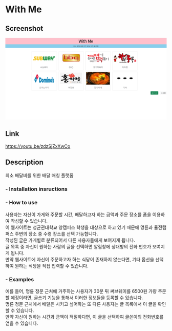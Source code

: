 # With Me

## **Screenshot**

<img src="capture.PNG">

## **Link**
https://youtu.be/zdzSjZxXwCo
<br>

## **Description**

최소 배달비를 위한 배달 매칭 플랫폼
### - Installation insructions
### - How to use
<p>
사용자는 자신이 가게와 주문할 시간, 배달하고자 하는 금액과 주문 장소를 폼을 이용하여 작성할 수 있습니다.<br>
이 웹사이트는 성균관대학교 양캠퍼스 학생을 대상으로 하고 있기 때문에 명륜과 율전캠퍼스 주변의 장소 중 수령 장소를 선택 가능합니다.<br>
작성된 글은 가게별로 분류되어서 다른 사용자들에게 보여지게 됩니다.<br>
글 목록 중 자신이 원하는 사람의 글을 선택하면 알림창에 상대방의 전화 번호가 보여지게 됩니다.<br>
만약 웹사이트에 자신이 주문하고자 하는 식당이 존재하지 않는다면, 기타 옵션을 선택하여 원하는 식당을 직접 입력할 수 있습니다.<br>
</p>

### - Examples
<p> 예를 들어, 명륜 정문 근처에 거주하는 사용자가 30분 뒤 써브웨이를 6500원 가량 주문할 예정이라면, 글쓰기 기능을 통해서 이러한 정보들을 등록할 수 있습니다.<br>
명륜 정문 근처에서 배달은 시키고 싶어하는 또 다른 사용자는 글 목록에서 이 글을 확인할 수 있습니다.<br>
만약 자신이 원하는 시간과 금액이 적절하다면, 이 글을 선택하여 글쓴이의 전화번호를 얻을 수 있습니다.<br>

